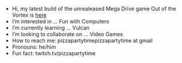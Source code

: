 - Hi, my latest build of the unrealeased Mega Drive game Out of the Vortex is [here](https://github.com/pizzapartytime/Vortex/releases)
- I’m interested in ... Fun with Computers
- I’m currently learning ... Vulcan
- I’m looking to collaborate on ... Video Games
- How to reach me: pizzapartytimepizzapartytime at gmail
- Pronouns: he/him
- Fun fact: twitch.tv/pizzapartytime

<!---
pizzapartytime/pizzapartytime is a ✨ special ✨ repository because its `README.md` (this file) appears on your GitHub profile.
You can click the Preview link to take a look at your changes.
--->

